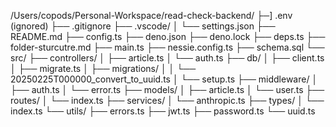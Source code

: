 /Users/copods/Personal-Workspace/read-check-backend/
├─] .env (ignored)
├── .gitignore
├── .vscode/
│   └── settings.json
├── README.md
├── config.ts
├── deno.json
├── deno.lock
├── deps.ts
├── folder-sturcutre.md
├── main.ts
├── nessie.config.ts
├── schema.sql
└── src/
    ├── controllers/
    │   ├── article.ts
    │   └── auth.ts
    ├── db/
    │   ├── client.ts
    │   ├── migrate.ts
    │   ├── migrations/
    │   │   └── 20250225T000000_convert_to_uuid.ts
    │   └── setup.ts
    ├── middleware/
    │   ├── auth.ts
    │   └── error.ts
    ├── models/
    │   ├── article.ts
    │   └── user.ts
    ├── routes/
    │   └── index.ts
    ├── services/
    │   └── anthropic.ts
    ├── types/
    │   └── index.ts
    └── utils/
        ├── errors.ts
        ├── jwt.ts
        ├── password.ts
        └── uuid.ts
